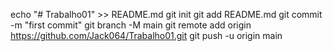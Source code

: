 echo "# Trabalho01" >> README.md
git init
git add README.md
git commit -m "first commit"
git branch -M main
git remote add origin https://github.com/Jack064/Trabalho01.git
git push -u origin main
